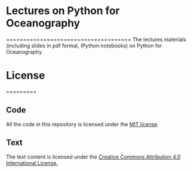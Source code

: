 # Lectures on Python for Oceanography
=====================================
The lectures materials (including slides in pdf format, IPython notebooks) on Python for Oceanography.

# License
=========
## Code
All the code in this repository is licensed under the [MIT license](LICENSE-CODE).

## Text
The text content is licensed under the [Creative Commons Attribution 4.0 International License.](https://creativecommons.org/licenses/by/4.0/)